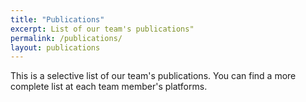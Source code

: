 ```yaml
---
title: "Publications"
excerpt: List of our team's publications"
permalink: /publications/
layout: publications
---
```


This is a selective list of our team's publications. You can find a more complete
list at each team member's platforms.
